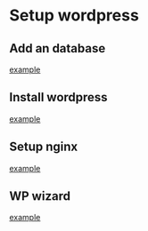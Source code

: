 # Setup wordpress 

<!-- panels:start -->


<!-- div:title-panel -->
## Add an database
[example](addDatabase/code.md ':include :type=md')

<!-- div:title-panel -->
## Install wordpress
[example](installWP/code.md ':include :type=md')

<!-- div:title-panel -->
## Setup nginx
[example](setupDomain/code.md ':include :type=md')

<!-- div:title-panel -->
## WP wizard
[example](Install/code.md ':include :type=md')

